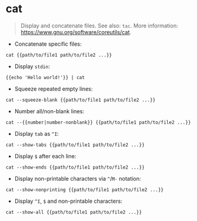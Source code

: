# cat

> Display and concatenate files.
> See also: `tac`.
> More information: <https://www.gnu.org/software/coreutils/cat>.

- Concatenate specific files:

`cat {{path/to/file1 path/to/file2 ...}}`

- Display `stdin`:

`{{echo 'Hello world!'}} | cat`

- Squeeze repeated empty lines:

`cat --squeeze-blank {{path/to/file1 path/to/file2 ...}}`

- Number all/non-blank lines:

`cat --{{number|number-nonblank}} {{path/to/file1 path/to/file2 ...}}`

- Display `tab` as `^I`:

`cat --show-tabs {{path/to/file1 path/to/file2 ...}}`

- Display `$` after each line:

`cat --show-ends {{path/to/file1 path/to/file2 ...}}`

- Display non-printable characters via `^`/`M-` notation:

`cat --show-nonprinting {{path/to/file1 path/to/file2 ...}}`

- Display `^I`, `$` and non-printable characters:

`cat --show-all {{path/to/file1 path/to/file2 ...}}`
